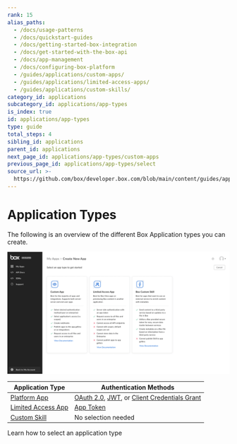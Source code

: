 ```yaml
---
rank: 15
alias_paths:
  - /docs/usage-patterns
  - /docs/quickstart-guides
  - /docs/getting-started-box-integration
  - /docs/get-started-with-the-box-api
  - /docs/app-management
  - /docs/configuring-box-platform
  - /guides/applications/custom-apps/
  - /guides/applications/limited-access-apps/
  - /guides/applications/custom-skills/
category_id: applications
subcategory_id: applications/app-types
is_index: true
id: applications/app-types
type: guide
total_steps: 4
sibling_id: applications
parent_id: applications
next_page_id: applications/app-types/custom-apps
previous_page_id: applications/app-types/select
source_url: >-
  https://github.com/box/developer.box.com/blob/main/content/guides/applications/app-types/index.md
---
```

# Application Types

The following is an overview of the different Box Application types you can
create.

![Application Types](./images/select-app-type.png)

| Application Type              | Authentication Methods                                              |
| ----------------------------- | ------------------------------------------------------------------- |
| [Platform App][custom-apps]     | [OAuth 2.0][oauth2], [JWT][jwt], or [Client Credentials Grant][ccg] |
| [Limited Access App][laa]     | [App Token][apptoken]                                               |
| [Custom Skill][custom-skills] | No selection needed                                                 |

<CTA to="guide://applications/app-types/select">

Learn how to select an application type

</CTA>

[oauth2]: g://authentication/oauth2
[jwt]: g://authentication/jwt
[apptoken]: g://authentication/app-token
[devtoken]: g://authentication/tokens/developer-tokens
[custom-apps]: g://applications/app-types/custom-apps
[custom-skills]: g://applications/app-types/custom-skills
[ccg]: g://authentication/client-credentials/
[laa]: g://applications/app-types/limited-access-apps/
[insights]: https://support.box.com/hc/en-us/articles/20738406915219-Platform-Insights